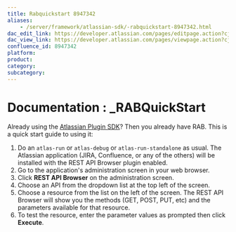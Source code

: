 ```yaml
---
title: Rabquickstart 8947342
aliases:
    - /server/framework/atlassian-sdk/-rabquickstart-8947342.html
dac_edit_link: https://developer.atlassian.com/pages/editpage.action?cjm=wozere&pageId=8947342
dac_view_link: https://developer.atlassian.com/pages/viewpage.action?cjm=wozere&pageId=8947342
confluence_id: 8947342
platform:
product:
category:
subcategory:
---
```

# Documentation : \_RABQuickStart

Already using the [Atlassian Plugin SDK](/server/framework/atlassian-sdk/working-with-the-sdk)? Then you already have RAB. This is a quick start guide to using it:

1.  Do an `atlas-run` or `atlas-debug` or `atlas-run-standalone` as usual. The Atlassian application (JIRA, Confluence, or any of the others) will be installed with the REST API Browser plugin enabled.
2.  Go to the application's administration screen in your web browser.
3.  Click **REST API Browser** on the administration screen.
4.  Choose an API from the dropdown list at the top left of the screen.
5.  Choose a resource from the list on the left of the screen. The REST API Browser will show you the methods (GET, POST, PUT, etc) and the parameters available for that resource.
6.  To test the resource, enter the parameter values as prompted then click **Execute**.
















































































































































































































































































































